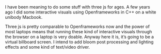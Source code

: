 I have been meaning to do some stuff with three js for ages. A few years ago I did some interactive visuals using Openframeworks in C++ on a white unibody Macbook.

Three js is pretty comparable to Openframeworks now and the power of most laptops means that running these kind of interactive visuals through the browser on a laptop is very doable. Anyway here it is, it’s going to be a virtual billboard screen. I intend to add bloom post processing and lighting effects and some kind of text/video driver.

